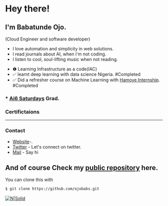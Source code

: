 # Hey there!
## I'm Babatunde Ojo.
(Cloud Engineer and software developer)
  - I love automation and simplicity in web solutions.
  - I read journals about AI, when i'm not coding.
  - I listen to cool, soul-lifting music when not reading.
  
* ❶ Learning Infrastructure as a code(IAC)
* ✅ learnt deep learning with data science Nigeria. #Completed
* ✅ Did a refresher course on Machine Learning with [Hamoye Internship](https://github.com/HamoyeHQ). #Completed

### * [Ai6 Saturdays](https://github.com/AISaturdaysLagos) Grad.

### Certifictaions

** **

### Contact

* [Website](http://ojobabs.dev)-.
* [Twitter](https://twitter.com/babs_tinapa) - Let's connect on twitter.
* [Mail](mailto:info@ojobabs.dev) - Say hi

## And of course Check my [public repository](https://github.com/ojobabs) here.
You can clone this with
```sh
$ git clone https://github.com/ojobabs.git
```
 
 [![N|Solid](https://cldup.com/dTxpPi9lDf.thumb.png)](http://ojobabs.dev)



